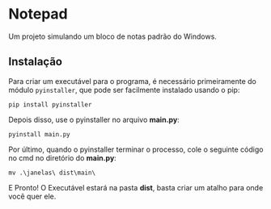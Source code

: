# Notepad

Um projeto simulando um bloco de notas padrão do Windows.

## Instalação

Para criar um executável para o programa, é necessário primeiramente do módulo `pyinstaller`, que pode ser facilmente instalado usando o pip:

`pip install pyinstaller`

Depois disso, use o pyinstaller no arquivo **main.py**: <br />

`pyinstall main.py`

Por último, quando o pyinstaller terminar o processo, cole o seguinte código no cmd no diretório do **main.py**: <br />

`mv .\janelas\ dist\main\`

E Pronto! O Executável estará na pasta **dist**, basta criar um atalho para onde você quer ele.
